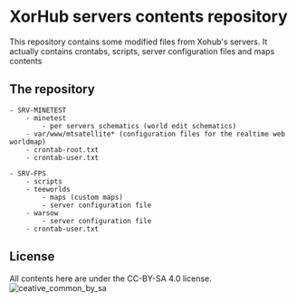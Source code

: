 # XorHub servers contents repository

This repository contains some modified files from Xohub's servers.
It actually contains crontabs, scripts, server configuration files and maps contents

## The repository

    - SRV-MINETEST
        - minetest
            - per servers schematics (world edit schematics)
        - var/www/mtsatellite* (configuration files for the realtime web worldmap)
        - crontab-root.txt
        - crontab-user.txt

    - SRV-FPS
        - scripts
        - teeworlds
            - maps (custom maps)
            - server configuration file
        - warsow
            - server configuration file
        - crontab-user.txt

## License

All contents here are under the CC-BY-SA 4.0 license. ![ceative_common_by_sa](https://licensebuttons.net/l/by-sa/4.0/88x31.png)
